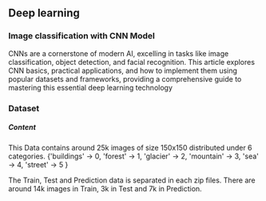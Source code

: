 ##  Deep learning 

### Image classification with CNN Model


CNNs are a cornerstone of modern AI, excelling in tasks like image classification, object detection, and facial recognition. This article explores CNN basics, practical applications, and how to implement them using popular datasets and frameworks, providing a comprehensive guide to mastering this essential deep learning technology

### Dataset 
##### Content
This Data contains around 25k images of size 150x150 distributed under 6 categories. {'buildings' -> 0, 'forest' -> 1, 'glacier' -> 2, 'mountain' -> 3, 'sea' -> 4, 'street' -> 5 }

The Train, Test and Prediction data is separated in each zip files. There are around 14k images in Train, 3k in Test and 7k in Prediction.

